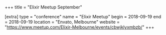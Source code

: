 +++
title = "Elixir Meetup September"

[extra]
type = "conference"
name = "Elixir Meetup"
begin = 2018-09-19
end = 2018-09-19
location = "Envato, Melbourne"
website = "https://www.meetup.com/Elixir-Melbourne/events/cbwjklyxmbzb/"
+++
